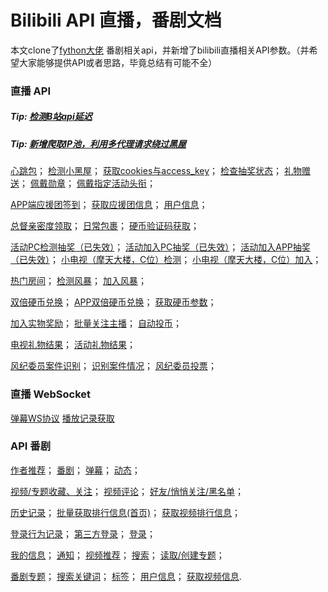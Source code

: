 # Bilibili API 直播，番剧文档
本文clone了[fython大佬](https://github.com/fython/BilibiliAPIDocs)
番剧相关api，并新增了bilibili直播相关API参数。（并希望大家能够提供API或者思路，毕竟总结有可能不全）
### 直播 API

##### Tip:  [检测B站api延迟](./Host.md)
##### Tip:  [新增爬取IP池，利用多代理请求绕过黑屋](https://github.com/lovelyyoshino/IP_Pool)

[心跳包](./API.heartbeat.md)；
[检测小黑屋](./API.room_init.md)；
[获取cookies与access_key](./API.Login.md)；
[检查抽奖状态](./API.Room_entry_action.md)；
[礼物赠送](./API.Bag_send.md)；
[佩戴勋章](./API.WearFansMedal.md)；
[佩戴指定活动头衔](./API.WearTitle.md)；

[APP端应援团签到](./API.Link_setting.md)；
[获取应援团信息](./API.Link_group.md)；
[用户信息](./API.getUserInfo.md)；

[总督亲密度领取](./API.Search.md)；
[日常包裹](./API.receive_daily_bag.md)；
[硬币验证码获取](./API.sliver.md)；

[活动PC检测抽奖（已失效）](./API.Raffle.md)；
[活动加入PC抽奖（已失效）](./API.Raffle_join.md)；
[活动加入APP抽奖（已失效）](./API.YunYing.md)；
[小电视（摩天大楼，C位）检测](./API.smalltv.md)；
[小电视（摩天大楼，C位）加入](./API.smalltv_join.md)；

[热门房间](./API.liveList.md)；
[检测风暴](./API.storm.md)；
[加入风暴](./API.storm_join.md)；

[双倍硬币兑换](./API.coin.md)；
[APP双倍硬币兑换](./API.App_silver2coin.md)；
[获取硬币参数](./API.getStatus.md)；

[加入实物奖励](./API.box_getStatus.md)；
[批量关注主播](./API.attention.md)；
[自动投币](./API.GiveCoin2toAv.md)；

[电视礼物结果](./API.TVResult.md)；
[活动礼物结果](./API.RaffleResult.md)；

[风纪委员案件识别](./API.caseObtain.md)；
[识别案件情况](./API.juryCase.md)；
[风纪委员投票](./API.jury_vote.md)；

### 直播 WebSocket

[弹幕WS协议](./API.WebSocket.md)
[播放记录获取](./API.RealRoom.md)


### API 番剧
[作者推荐](./API.author_recommend.md)；
[番剧](./API.bangumi.md)；
[弹幕](./API.comment.md)；
[动态](./API.dynamic.md)；

[视频/专题收藏、关注](./API.favourite.md)；
[视频评论](./API.feedback.md)；
[好友/悄悄关注/黑名单](./API.friend.md)；

[历史记录](./API.history.md)；
[批量获取排行信息(首页)](./API.index.md)；
[获取视频排行信息](./API.list.md)；

[登录行为记录](./API.log.md)；
[第三方登录](./API.login.3rd.md)；
[登录](./API.login.md)；

[我的信息](./API.myinfo.md)；
[通知](./API.notify.md)；
[视频推荐](./API.recommend.md)；
[搜索](./API.search.md)；
[读取/创建专题](./API.sp.md)；

[番剧专题](./API.spview.md)；
[搜索关键词](./API.suggest.md)；
[标签](./API.tags.md)；
[用户信息](./API.userinfo.md)；
[获取视频信息](./API.view.md).
